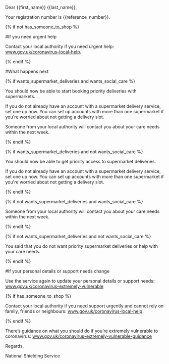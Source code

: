 Dear {{first_name}} {{last_name}},

Your registration number is {{reference_number}}.

{% if not has_someone_to_shop %}

#If you need urgent help

Contact your local authority if you need urgent help: www.gov.uk/coronavirus-local-help.

{% endif %}

#What happens next

{% if wants_supermarket_deliveries and wants_social_care %}

You should now be able to start booking priority deliveries with supermarkets.

If you do not already have an account with a supermarket delivery service, set one up now. You can set up accounts with more than one supermarket if you're worried about not getting a delivery slot.

Someone from your local authority will contact you about your care needs within the next week.

{% endif %}

{% if wants_supermarket_deliveries and not wants_social_care %}

You should now be able to get priority access to supermarket deliveries.

If you do not already have an account with a supermarket delivery service, set one up now. You can set up accounts with more than one supermarket if you're worried about not getting a delivery slot.

{% endif %}

{% if not wants_supermarket_deliveries and wants_social_care %}

Someone from your local authority will contact you about your care needs within the next week.

{% endif %}

{% if not wants_supermarket_deliveries and not wants_social_care %}

You said that you do not want priority supermarket deliveries or help with your care needs.

{% endif %}

#If your personal details or support needs change

Use the service again to update your personal details or support needs: www.gov.uk/coronavirus-extremely-vulnerable

{% if has_someone_to_shop %}

Contact your local authority if you need support urgently and cannot rely on family, friends or neighbours: www.gov.uk/coronavirus-local-help

{% endif %}

There’s guidance on what you should do if you’re extremely vulnerable to coronavirus: www.gov.uk/coronavirus-extremely-vulnerable-guidance

Regards,

National Shielding Service
